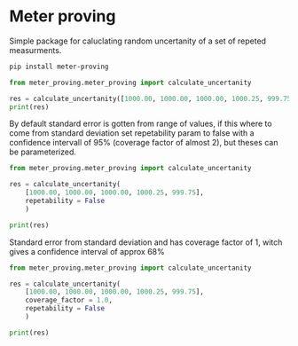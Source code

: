# Meter proving
Simple package for caluclating random uncertanity of a set of repeted measurments.

```Bash
pip install meter-proving
```


```python
from meter_proving.meter_proving import calculate_uncertanity

res = calculate_uncertanity([1000.00, 1000.00, 1000.00, 1000.25, 999.75])
print(res)
```

By default standard error is gotten from range of values, if this where to come from standard deviation set repetability param to false with a confidence intervall of 95% (coverage factor of almost 2), but theses can be parameterized.

```python
from meter_proving.meter_proving import calculate_uncertanity

res = calculate_uncertanity(
    [1000.00, 1000.00, 1000.00, 1000.25, 999.75],
    repetability = False
    )

print(res)
```

Standard error from standard deviation and has coverage factor of 1, witch gives a confidence interval of approx 68%

```python
from meter_proving.meter_proving import calculate_uncertanity

res = calculate_uncertanity(
    [1000.00, 1000.00, 1000.00, 1000.25, 999.75],
    coverage_factor = 1.0,
    repetability = False
    )

print(res)
```
